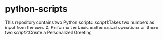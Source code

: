 # python-scripts
This repository contains two Python scripts:
*script1*:Takes two numbers as input from the user.
2.  Performs the basic mathematical operations on these two
*script2*:Create a Personalized Greeting
